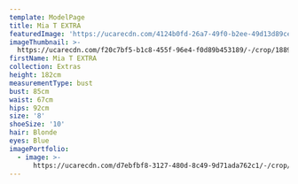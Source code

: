 ```yaml
---
template: ModelPage
title: Mia T EXTRA
featuredImage: 'https://ucarecdn.com/4124b0fd-26a7-49f0-b2ee-49d13d89cefd/'
imageThumbnail: >-
  https://ucarecdn.com/f20c7bf5-b1c8-455f-96e4-f0d89b453189/-/crop/1889x1212/0,302/-/preview/-/rotate/90/
firstName: Mia T EXTRA
collection: Extras
height: 182cm
measurementType: bust
bust: 85cm
waist: 67cm
hips: 92cm
size: '8'
shoeSize: '10'
hair: Blonde
eyes: Blue
imagePortfolio:
  - image: >-
      https://ucarecdn.com/d7ebfbf8-3127-480d-8c49-9d71ada762c1/-/crop/1833x1166/0,344/-/preview/-/rotate/90/
---
```


